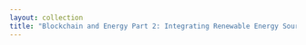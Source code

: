```yaml
---
layout: collection
title: "Blockchain and Energy Part 2: Integrating Renewable Energy Sources"
---
```















